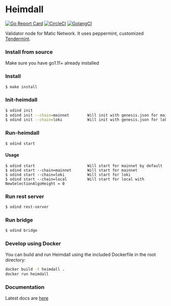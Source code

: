 # Heimdall

[![Go Report Card](https://goreportcard.com/badge/github.com/nexusblock/heimdall)](https://goreportcard.com/report/github.com/nexusblock/heimdall) [![CircleCI](https://circleci.com/gh/nexusblock/heimdall/tree/master.svg?style=shield)](https://circleci.com/gh/nexusblock/heimdall/tree/master) [![GolangCI](https://golangci.com/badges/github.com/nexusblock/heimdall.svg)](https://golangci.com/r/github.com/nexusblock/heimdall)


Validator node for Matic Network. It uses peppermint, customized [Tendermint](https://github.com/tendermint/tendermint).

### Install from source 

Make sure you have go1.11+ already installed

### Install 
```bash 
$ make install
```
### Init-heimdall 
```bash 
$ odind init
$ odind init --chain=mainnet        Will init with genesis.json for mainnet
$ odind init --chain=loki           Will init with genesis.json for loki
```
### Run-heimdall 
```bash 
$ odind start
```
#### Usage
```
$ odind start                       Will start for mainnet by default
$ odind start --chain=mainnet       Will start for mainnet
$ odind start --chain=loki          Will start for loki
$ odind start --chain=local         Will start for local with NewSelectionAlgoHeight = 0
```

### Run rest server
```bash 
$ odind rest-server 
```

### Run bridge
```bash 
$ odind bridge 
```

### Develop using Docker

You can build and run Heimdall using the included Dockerfile in the root directory:

```bash
docker build -t heimdall .
docker run heimdall
```

### Documentation 

Latest docs are [here](https://wiki.polygon.technology/docs/category/heimdall) 
